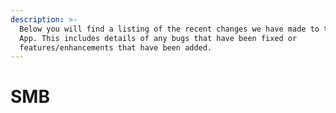 ```yaml
---
description: >-
  Below you will find a listing of the recent changes we have made to the SMB
  App. This includes details of any bugs that have been fixed or
  features/enhancements that have been added.
---
```


# SMB

